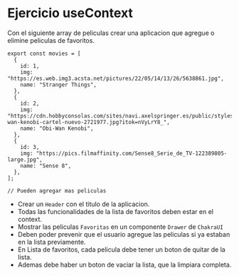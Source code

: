 # Ejercicio useContext

Con el siguiente array de peliculas crear una aplicacion que agregue o elimine peliculas de favoritos.

```
export const movies = [
  {
    id: 1,
    img: "https://es.web.img3.acsta.net/pictures/22/05/14/13/26/5638861.jpg",
    name: "Stranger Things",
  },
  {
    id: 2,
    img: "https://cdn.hobbyconsolas.com/sites/navi.axelspringer.es/public/styles/480/public/media/image/2022/06/obi-wan-kenobi-cartel-nuevo-2721977.jpg?itok=nVyLrY8_",
    name: "Obi-Wan Kenobi",
  },
  {
    id: 3,
    img: "https://pics.filmaffinity.com/Sense8_Serie_de_TV-122389805-large.jpg",
    name: "Sense 8",
  },
];

// Pueden agregar mas peliculas
```

- Crear un `Header` con el titulo de la aplicacion.
- Todas las funcionalidades de la lista de favoritos deben estar en el context.
- Mostrar las peliculas `Favoritas` en un componente `Drawer` de `ChakraUI`
- Deben poder prevenir que el usuario agregue las peliculas si ya estaban en la lista previamente.
- En Lista de favoritos, cada pelicula debe tener un boton de quitar de la lista.
- Ademas debe haber un boton de vaciar la lista, que la limpiara completa.
